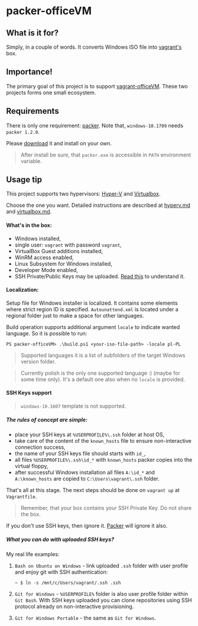 # packer-officeVM

## What is it for?

Simply, in a couple of words. It converts Windows ISO file into [vagrant's](http://www.vagrantup.com) box.

## Importance!

The primary goal of this project is to support [vagrant-officeVM](https://github.com/a4099181/vagrant-officeVM).
These two projects forms one small ecosystem.

## Requirements

There is only one requirement: [packer](http://www.packer.io). Note that, `windows-10.1709` needs `packer 1.2.0`.

Please [download](https://www.packer.io/downloads.html) it and install on your own.

> After install be sure, that `packer.exe` is accessible in `PATH` environment variable.

## Usage tip

This project supports two hypervisors: [Hyper-V](hyperv.md) and [Virtualbox](virtualbox.md).

Choose the one you want. Detailed instructions are described at [hyperv.md](hyperv.md) and [virtualbox.md](virtualbox.md).

#### What's in the box:

* Windows installed,
* single user: `vagrant` with password `vagrant`,
* VirtualBox Guest additions installed,
* WinRM access enabled,
* Linux Subsystem for Windows installed,
* Developer Mode enabled,
* SSH Private/Public Keys may be uploaded. [Read this](#ssh-keys-support) to understand it.

#### Localization:

Setup file for Windows installer is localized. It contains some elements where strict region ID is specified.
`Autounattend.xml` is located under a regional folder just to make a space for other languages.

Build operation supports additional argument `locale` to indicate wanted language.
So it is possible to run:

```
PS packer-officeVM> .\build.ps1 <your-iso-file-path> -locale pl-PL
```

> Supported languages it is a list of subfolders of the target Windows version folder.

> Currently polish is the only one supported language :) (maybe for some time only).
> It's a default one also when no `locale` is provided.

#### SSH Keys support

> `windows-10.1607` template is not supported.

##### The rules of concept are simple:

- place your SSH keys at `%USERPROFILE%\.ssh` folder at host OS,
- take care of the content of the `known_hosts` file to ensure non-interactive connection success,
- the name of your SSH keys file should starts with `id_`,
- all files `%USERPROFILE%\.ssh\id_*` with `known_hosts` packer copies into the virtual floppy,
- after successful Windows installation all files `A:\id_*` and `A:\known_hosts` are copied to `C:\Users\vagrant\.ssh` folder.

That's all at this stage. The next steps should be done on `vagrant up` at `Vagrantfile`.

> Remember, that your box contains your SSH Private Key. Do not share the box.

If you don't use SSH keys, then ignore it. [Packer] will ignore it also.

##### What you can do with uploaded SSH keys?

My real life examples:

1. `Bash on Ubuntu on Windows` - link uploaded `.ssh` folder with user profile and enjoy git with SSH authentication:

   ```shell
   ~ $ ln -s /mnt/c/Users/vagrant/.ssh .ssh
   ```

2. `Git for Windows` - `%USERPROFILE%` folder is also user profile folder within `Git Bash`. With SSH keys uploaded you can clone repositories using SSH protocol already on non-interactive provisioning.

3. `Git for Windows Portable` - the same as `Git for Windows`.

[packer]: http://www.packer.io
